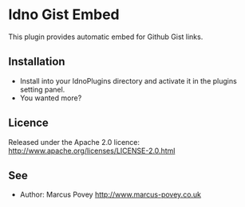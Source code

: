 Idno Gist Embed
===============

This plugin provides automatic embed for Github Gist links.

Installation
------------

* Install into your IdnoPlugins directory and activate it in the plugins setting panel.
* You wanted more?

Licence
-------

Released under the Apache 2.0 licence: http://www.apache.org/licenses/LICENSE-2.0.html

See
---
 * Author: Marcus Povey <http://www.marcus-povey.co.uk> 
